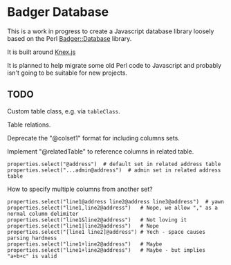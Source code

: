 # Badger Database

This is a work in progress to create a Javascript
database library loosely based on the Perl
[Badger::Database](https://github.com/abw/Badger-Database) library.

It is built around [Knex.js](https://knexjs.org/)

It is planned to help migrate some old Perl code
to Javascript and probably isn't going to be
suitable for new projects.

## TODO

Custom table class, e.g. via `tableClass`.

Table relations.

Deprecate the "@colset1" format for including columns sets.

Implement "@relatedTable" to reference columns in related table.

    properties.select("@address")  # default set in related address table
    properties.select("...admin@address")  # admin set in related address table

How to specify multiple columns from another set?

    properties.select("line1@address line2@address line3@address")  # yawn
    properties.select("line1,line2@address")   # Nope, we allow "," as a normal column delimiter
    properties.select("line1&line2@address")   # Not loving it
    properties.select("line1|line2@address")   # Nope
    properties.select("[line1 line2]@address") # Yech - space causes parsing hardness
    properties.select("line1+line2@address")   # Maybe
    properties.select("line1+line2@address")   # Maybe - but implies "a+b+c" is valid

